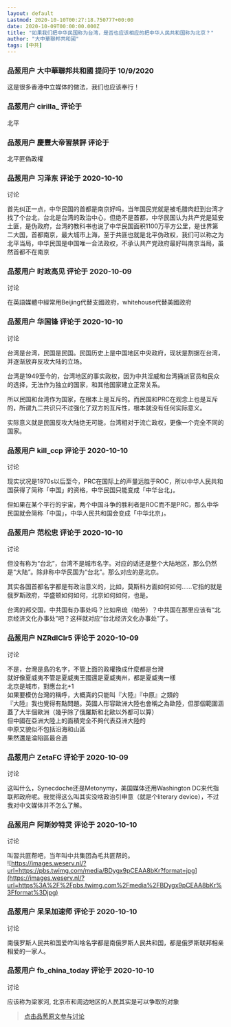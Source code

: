 ```yaml
---
layout: default
Lastmod: 2020-10-10T00:27:18.750777+00:00
date: 2020-10-09T00:00:00.000Z
title: "如果我们把中华民国称为台湾，是否也应该相应的把中华人民共和国称为北京？"
author: "大中華聯邦共和國"
tags: [中共]
---
```



### 品葱用户 **大中華聯邦共和國** 提问于 10/9/2020
    
这是很多香港中立媒体的做法，我们也应该奉行！
    
                

### 品葱用户 **cirilla_** 评论于 
        
北平
        
                

### 品葱用户 **慶豐大帝習禁評** 评论于 
        
北平匪偽政權
        
                

### 品葱用户 **习泽东** 评论于 2020-10-10
讨论

        
首先纠正一点，中华民国的首都是南京好吗，当年国民党就是被毛腊肉赶到台湾才找了个台北，台北是台湾的政治中心，但绝不是首都，中华民国认为共产党是延安土匪，是伪政府，台湾的教科书也说了中华民国面积1100万平方公里，是世界第二大国，首都南京，最大城市上海，至于共匪也就是北平伪政权，我们可以称之为北平当局，中华民国是中国唯一合法政权，不承认共产党政府最好叫南京当局，虽然首都不在南京
        
                

### 品葱用户 **时政高见** 评论于 2020-10-09
讨论

        
在英語媒體中經常用Beijing代替支國政府，whitehouse代替美國政府
        
                

### 品葱用户 **华国锋** 评论于 2020-10-10
讨论

        
台湾是台湾，民国是民国。民国历史上是中国地区中央政府，现状是割据在台湾，并逐渐放弃反攻大陆的立场。  
  
台湾是1949至今的，台湾地区的事实政权，因为中共淫威和台湾捅派官员和民众的选择，无法作为独立的国家，和其他国家建立正常关系。  
  
所以民国和台湾作为国家，在根本上是互斥的。而民国和PRC在观念上也是互斥的，所谓九二共识只不过强化了双方的互斥性，根本就没有任何实际意义。  
  
实际意义就是民国反攻大陆绝无可能，台湾相对于流亡政权，更像一个完全不同的国家。
        
                

### 品葱用户 **kill_ccp** 评论于 2020-10-10
讨论

        
现实状况是1970s以后至今，PRC在国际上的声量远胜于ROC，所以中华人民共和国获得了简称「中国」的资格，中华民国只能变成「中华台北」。  
  
但如果在某个平行的宇宙，两个中国斗争的胜利者是ROC而不是PRC，那么中华民国就会简称「中国」，中华人民共和国会变成「中华北京」。
        
                

### 品葱用户 **范松忠** 评论于 2020-10-10
讨论

        
但没有称为“台北”，台湾不是城市名字。对应的话还是整个大陆地区，那么仍然是“大陆”。除非称中华民国为“台北”。那么对应的是北京。  
  
其实各国首都名字都是有政治意义的，比如，莫斯科方面如何如何……它指的就是俄罗斯政府，华盛顿如何如何，北京如何如何，也是。  
  
台湾的邦交国，中共国有办事处吗？比如帛琉（帕劳）？中共国在那里应该有“北京经济文化办事处”吧？这样就对应“台北经济文化办事处”了。
        
                

### 品葱用户 **NZRdlClr5** 评论于 2020-10-09
讨论

        
不是，台灣是島的名字，不管上面的政權換成什麼都是台灣  
就好像夏威夷不管是夏威夷王國還是夏威夷州，都是夏威夷一樣  
北京是城市，對應台北+1  
如果要模仿台灣的稱呼，大概真的只能叫『大陸』『中原』之類的  
『大陸』我也覺得有點問題。英國人形容歐洲大陸也會稱之為歐陸，但那個範圍涵蓋了大半個歐洲（幾乎除了俄羅斯和北歐以外都可以算）  
但中國在亞洲大陸上的面積完全不夠代表亞洲大陸的  
中原又貌似不包括沿海和山區  
果然還是淪陷區最合適
        
                

### 品葱用户 **ZetaFC** 评论于 2020-10-09
讨论

        
这叫什么，Synecdoche还是Metonymy，美国媒体还用Washington DC来代指联邦政府呢。我觉得这么叫其实没啥政治引申意（就是个literary device），不过我对中文媒体并不怎么了解。
        
                

### 品葱用户 **阿斯妙特灵** 评论于 2020-10-10
讨论

        
叫習共匪帮吧，当年叫中共集团為毛共匪帮的。  
![https://images.weserv.nl/?url=https://pbs.twimg.com/media/BDygx9pCEAA8bKr?format=jpg](https://images.weserv.nl/?url=https%3A%2F%2Fpbs.twimg.com%2Fmedia%2FBDygx9pCEAA8bKr%3Fformat%3Djpg)
        
                

### 品葱用户 **呆呆加速师** 评论于 2020-10-10
讨论

        
南俄罗斯人民共和国爱咋叫啥名字都是南俄罗斯人民共和国，都是俄罗斯联邦相亲相爱的一家人。
        
                

### 品葱用户 **fb_china_today** 评论于 2020-10-10
讨论

        
应该称为梁家河, 北京市和周边地区的人民其实是可以争取的对象
        
                





> [点击品葱原文参与讨论](https://pincong.rocks/question/31993)

